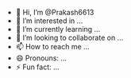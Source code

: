 - 👋 Hi, I’m @Prakash6613
- 👀 I’m interested in ...
- 🌱 I’m currently learning ...
- 💞️ I’m looking to collaborate on ...
- 📫 How to reach me ...
- 😄 Pronouns: ...
- ⚡ Fun fact: ...

<!---
Prakash6613/Prakash6613 is a ✨ special ✨ repository because its `README.md`
